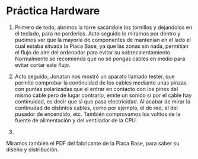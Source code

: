 # Práctica Hardware

1.  Primero de todo, abrimos la torre sacándole los tornillos y dejandolos en el teclado, para no perderlos. Acto seguido lo miramos por dentro y pudimos ver que la mayoría de componentes de mantenían en el lado el cual estaba situada la Placa Base, ya que las zonas sin nada, permitían el flujo de aire del ordenador para evitar su sobrecalentamiento. Normalmente se recomienda que no se pongas cables en medio para evitar cortar este flujo.

2. Acto seguido, Jonatan nos mostró un aparato llamado tester, que permite comprobar la continuidad de los cables mediante unas pinzas con puntas polarizadas que el entrar en contacto con los pines del mismo cable pero de lugar contrario, emite un sonido si por el cable hay continuidad, es decir que si que pasa electricidad. Al acabar de mirar la continudad de distintos cables, como por ejemplo, el de red, el del pusador de encendido, etc. También comprovamos los voltios de la fuente de alimentación y del ventilador de la CPU.

3. 
Miramos también el PDF del fabricante de la Placa Base, para saber su diseño y distribución.
